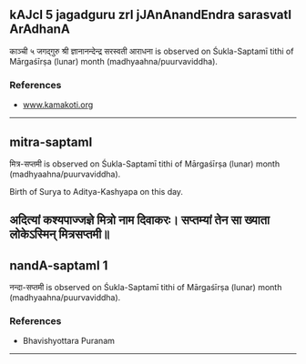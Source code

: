 ## kAJcI 5 jagadguru zrI jJAnAnandEndra sarasvatI ArAdhanA

काञ्ची ५ जगद्गुरु श्री ज्ञानानन्देन्द्र सरस्वती आराधना is observed on Śukla-Saptamī tithi of Mārgaśīrṣa (lunar) month (madhyaahna/puurvaviddha).


### References
* www.kamakoti.org

---
## mitra-saptamI

मित्र-सप्तमी is observed on Śukla-Saptamī tithi of Mārgaśīrṣa (lunar) month (madhyaahna/puurvaviddha).

Birth of Surya to Aditya-Kashyapa on this day.

अदित्यां कश्यपाज्जज्ञे मित्रो नाम दिवाकरः।
सप्तम्यां तेन सा ख्याता लोकेऽस्मिन् मित्रसप्तमी॥
---
## nandA-saptamI 1

नन्दा-सप्तमी is observed on Śukla-Saptamī tithi of Mārgaśīrṣa (lunar) month (madhyaahna/puurvaviddha).


### References
* Bhavishyottara Puranam

---
